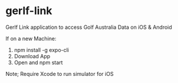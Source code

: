 # gerlf-link
Gerlf Link application to access Golf Australia Data on iOS &amp; Android

If on a new Machine:

1) npm install -g expo-cli
2) Download App
3) Open and npm start

Note; Require Xcode to run simulator for iOS
